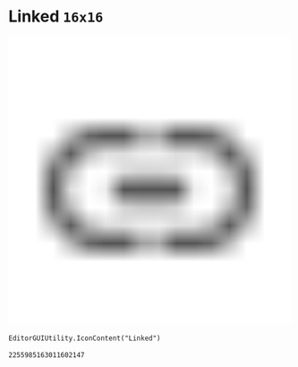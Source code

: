 # Linked `16x16`
<img src="/img/Linked.png" width=512 height=512>

``` CSharp
EditorGUIUtility.IconContent("Linked")
```
```
2255985163011602147
```
